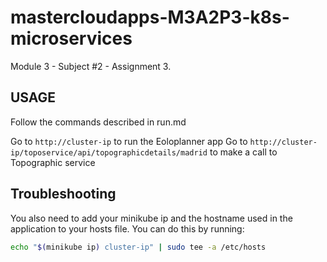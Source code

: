 # mastercloudapps-M3A2P3-k8s-microservices
Module 3 - Subject #2 - Assignment 3.

## USAGE

Follow the commands described in run.md

Go to `http://cluster-ip` to run the Eoloplanner app
Go to `http://cluster-ip/toposervice/api/topographicdetails/madrid` to make a call to Topographic service

## Troubleshooting

You also need to add your minikube ip and the hostname used in the application to your hosts file. You can do this by running:
```bash
echo "$(minikube ip) cluster-ip" | sudo tee -a /etc/hosts
```
